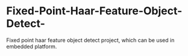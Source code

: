 # Fixed-Point-Haar-Feature-Object-Detect-
Fixed point haar feature object detect project, which can be used in embedded platform.
